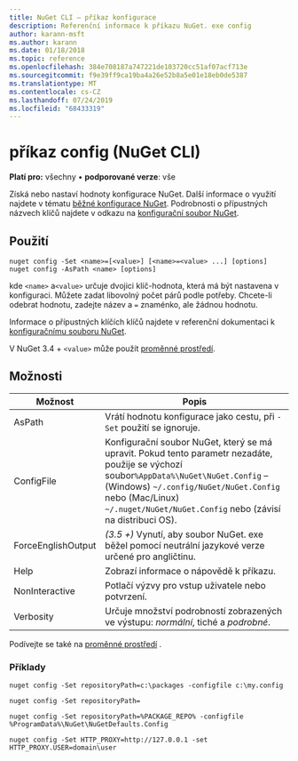 ```yaml
---
title: NuGet CLI – příkaz konfigurace
description: Referenční informace k příkazu NuGet. exe config
author: karann-msft
ms.author: karann
ms.date: 01/18/2018
ms.topic: reference
ms.openlocfilehash: 384e708187a747221de103720cc51af07acf713e
ms.sourcegitcommit: f9e39ff9ca19ba4a26e52b8a5e01e18eb0de5387
ms.translationtype: MT
ms.contentlocale: cs-CZ
ms.lasthandoff: 07/24/2019
ms.locfileid: "68433319"
---
```

# <a name="config-command-nuget-cli"></a>příkaz config (NuGet CLI)

**Platí pro:** všechny &bullet; **podporované verze**: vše

Získá nebo nastaví hodnoty konfigurace NuGet. Další informace o využití najdete v tématu [běžné konfigurace NuGet](../../consume-packages/configuring-nuget-behavior.md). Podrobnosti o přípustných názvech klíčů najdete v odkazu na [konfigurační soubor NuGet](../nuget-config-file.md).

## <a name="usage"></a>Použití

```cli
nuget config -Set <name>=[<value>] [<name>=<value> ...] [options]
nuget config -AsPath <name> [options]
```

kde `<name>` a`<value>` určuje dvojici klíč-hodnota, která má být nastavena v konfiguraci. Můžete zadat libovolný počet párů podle potřeby. Chcete-li odebrat hodnotu, zadejte název a `=` znaménko, ale žádnou hodnotu.

Informace o přípustných klíčích klíčů najdete v referenční dokumentaci k [konfiguračnímu souboru NuGet](../nuget-config-file.md).

V NuGet 3.4 + `<value>` může použít [proměnné prostředí](cli-ref-environment-variables.md).

## <a name="options"></a>Možnosti

| Možnost | Popis |
| --- | --- |
| AsPath | Vrátí hodnotu konfigurace jako cestu, při `-Set` použití se ignoruje. |
| ConfigFile | Konfigurační soubor NuGet, který se má upravit. Pokud tento parametr nezadáte, použije se výchozí soubor`%AppData%\NuGet\NuGet.Config` – (Windows) `~/.config/NuGet/NuGet.Config` nebo (Mac/Linux) `~/.nuget/NuGet/NuGet.Config` nebo (závisí na distribuci OS).|
| ForceEnglishOutput | *(3.5 +)* Vynutí, aby soubor NuGet. exe běžel pomocí neutrální jazykové verze určené pro angličtinu. |
| Help | Zobrazí informace o nápovědě k příkazu. |
| NonInteractive | Potlačí výzvy pro vstup uživatele nebo potvrzení. |
| Verbosity | Určuje množství podrobností zobrazených ve výstupu: *normální*, tiché a *podrobné*. |

Podívejte se také na [proměnné prostředí](cli-ref-environment-variables.md) .

### <a name="examples"></a>Příklady

```cli
nuget config -Set repositoryPath=c:\packages -configfile c:\my.config

nuget config -Set repositoryPath=

nuget config -Set repositoryPath=%PACKAGE_REPO% -configfile %ProgramData%\NuGet\NuGetDefaults.Config

nuget config -Set HTTP_PROXY=http://127.0.0.1 -set HTTP_PROXY.USER=domain\user
```
